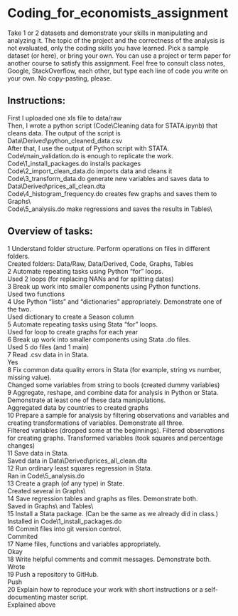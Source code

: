 # Coding_for_economists_assignment
Take 1 or 2 datasets and demonstrate your skills in manipulating and analyzing it. The topic of the project and the correctness of the analysis is not evaluated, only the coding skills you have learned.  Pick a sample dataset (or here), or bring your own. You can use a project or term paper for another course to satisfy this assignment.  Feel free to consult class notes, Google, StackOverflow, each other, but type each line of code you write on your own. No copy-pasting, please.

## Instructions:
First I uploaded one xls file to data/raw  
Then, I wrote a python script (Code\Cleaning data for STATA.ipynb) that cleans data. The output of the script is Data\Derived\python_cleaned_data.csv  
After that, I use the output of Python script with STATA. Code\main_validation.do is enough to replicate the work.  
Code\1_install_packages.do installs packages  
Code\2_import_clean_data.do imports data and cleans it  
Code\3_transform_data.do generate new variables and saves data to Data\Derived\prices_all_clean.dta  
Code\4_histogram_frequency.do creates few graphs and saves them to Graphs\  
Code\5_analysis.do make regressions and saves the results in Tables\  
  
## Overview of tasks:
1	Understand folder structure. Perform operations on files in different folders.  	
        Created folders: Data/Raw, Data/Derived, Code, Graphs, Tables  
2	Automate repeating tasks using Python “for” loops.	  
        Used 2 loops (for replacing NANs and for splitting dates)  
3	Break up work into smaller components using Python functions.  
        Used two functions  
4	Use Python “lists” and “dictionaries” appropriately. Demonstrate one of the two.  
        Used dictionary to create a Season column  
5	Automate repeating tasks using Stata “for” loops.  
        Used for loop to create graphs for each year  
6	Break up work into smaller components using Stata .do files.  
        Used 5 do files (and 1 main)  
7	Read .csv data in in Stata.  
        Yes  
8	Fix common data quality errors in Stata (for example, string vs number, missing value).  
        Changed some variables from string to bools (created dummy variables)  
9	Aggregate, reshape, and combine data for analysis in Python or Stata. Demonstrate at least one of these data manipulations.  
        Aggregated data by countries to created graphs  
10	Prepare a sample for analysis by filtering observations and variables and creating transformations of variables. Demonstrate all three.  
        Filtered variables (dropped some at the beginnings). Filtered observations for creating graphs. Transformed variables (took squares and percentage changes)  
11	Save data in Stata.  
        Saved data in Data\Derived\prices_all_clean.dta  
12	Run ordinary least squares regression in Stata.  
        Ran in Code\5_analysis.do  
13	Create a graph (of any type) in State.  
        Created several in Graphs\  
14	Save regression tables and graphs as files. Demonstrate both.  
        Saved in Graphs\ and Tables\  
15	Install a Stata package. (Can be the same as we already did in class.)  
        Installed in Code\1_install_packages.do  
16	Commit files into git version control.  
        Commited  
17	Name files, functions and variables appropriately.  
        Okay  
18	Write helpful comments and commit messages. Demonstrate both.  
        Wrote  
19	Push a repository to GitHub.  
        Push  
20	Explain how to reproduce your work with short instructions or a self-documenting master script.  
        Explained above  

